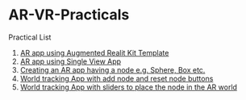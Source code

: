 # AR-VR-Practicals

Practical List

1. [AR app using Augmented Realit Kit Template]()
2. [AR app using Single View App]()
3. [Creating an AR app having a node e.g. Sphere, Box etc.]()
4. [World tracking App with add node and reset node buttons]()
5. [World tracking App with sliders to place the node in the AR world]()
